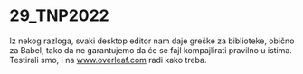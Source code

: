 # 29_TNP2022

Iz nekog razloga, svaki desktop editor nam daje greške za biblioteke, obično za Babel, tako da ne garantujemo da će se fajl kompajlirati pravilno u istima.
Testirali smo, i na www.overleaf.com radi kako treba.
